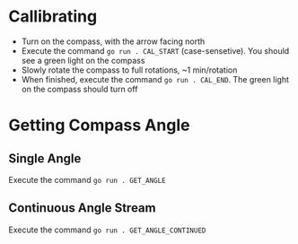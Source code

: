# Callibrating

- Turn on the compass, with the arrow facing north
- Execute the command `go run . CAL_START` (case-sensetive). You should see a green light on the compass
- Slowly rotate the compass to full rotations, ~1 min/rotation
- When finished, execute the command `go run . CAL_END`. The green light on the compass should turn off

# Getting Compass Angle

## Single Angle

Execute the command `go run . GET_ANGLE`

## Continuous Angle Stream

Execute the command `go run . GET_ANGLE_CONTINUED`